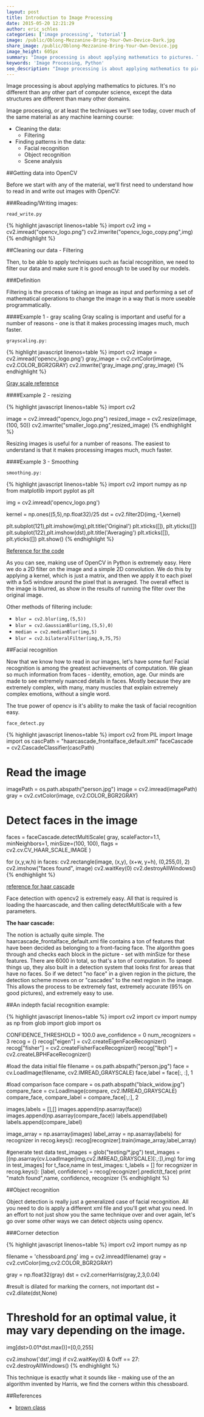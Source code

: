 ```yaml
---
layout: post
title: Introduction to Image Processing
date: 2015-05-20 12:21:29
author: eric_schles
categories: ['image processing', 'tutorial']
image: /public/Oblong-Mezzanine-Bring-Your-Own-Device-Dark.jpg
share_image: /public/Oblong-Mezzanine-Bring-Your-Own-Device.jpg
image_height: 605px
summary: "Image processing is about applying mathematics to pictures. The techniques we'll see today cover much of the same material as any machine learning course."
keywords: 'Image Processing, Python'
seo_description: "Image processing is about applying mathematics to pictures. The techniques we'll see today cover much of the same material as any machine learning course."
---
```


Image processing is about applying mathematics to pictures.  It's no different than any other part of computer science, except the data structures are different than many other domains.

Image processing, or at least the techniques we'll see today, cover much of the same material as any machine learning course:

* Cleaning the data:
  * Filtering
* Finding patterns in the data:
  * Facial recognition
  * Object recognition
  * Scene analysis

##Getting data into OpenCV

Before we start with any of the material, we'll first need to understand how to read in and write out images with OpenCV:

###Reading/Writing images:

`read_write.py`

{% highlight javascript linenos=table %}
import cv2
img = cv2.imread("opencv_logo.png")
cv2.imwrite("opencv_logo_copy.png",img)
{% endhighlight %}


##Cleaning our data - Filtering

Then, to be able to apply techniques such as facial recognition, we need to filter our data and make sure it is good enough to be used by our models.

###Definition

Filtering is the process of taking an image as input and performing a set of mathematical operations to change the image in a way that is more useable programmatically.

####Example 1 - gray scaling
Gray scaling is important and useful for a number of reasons - one is that it makes processing images much, much faster.

`grayscaling.py:`

{% highlight javascript linenos=table %}
import cv2
image = cv2.imread('opencv_logo.png')
gray_image = cv2.cvtColor(image, cv2.COLOR_BGR2GRAY)
cv2.imwrite('gray_image.png',gray_image)
{% endhighlight %}

[Gray scale reference](http://stackoverflow.com/questions/12752168/why-we-should-use-gray-scale-for-image-processing)

####Example 2 - resizing


{% highlight javascript linenos=table %}
import cv2

image = cv2.imread("opencv_logo.png")
resized_image = cv2.resize(image, (100, 50)) 
cv2.imwrite("smaller_logo.png",resized_image)
{% endhighlight %}

Resizing images is useful for a number of reasons.  The easiest to understand is that it makes processing images much, much faster.

####Example 3 - Smoothing

`smoothing.py:`

{% highlight javascript linenos=table %}
import cv2
import numpy as np
from matplotlib import pyplot as plt

img = cv2.imread('opencv_logo.png')

kernel = np.ones((5,5),np.float32)/25
dst = cv2.filter2D(img,-1,kernel)

plt.subplot(121),plt.imshow(img),plt.title('Original')
plt.xticks([]), plt.yticks([])
plt.subplot(122),plt.imshow(dst),plt.title('Averaging')
plt.xticks([]), plt.yticks([])
plt.show()
{% endhighlight %}

[Reference for the code](http://opencv-python-tutroals.readthedocs.org/en/latest/py_tutorials/py_imgproc/py_filtering/py_filtering.html)

As you can see, making use of OpenCV in Python is extremely easy.  Here we do a 2D filter on the image and a simple 2D convolution.  We do this by applying a kernel, which is just a matrix, and then we apply it to each pixel with a 5x5 window around the pixel that is averaged.  The overall effect is the image is blurred, as show in the results of running the filter over the original image.

Other methods of filtering include:

* `blur = cv2.blur(img,(5,5))`
* `blur = cv2.GaussianBlur(img,(5,5),0)`
* `median = cv2.medianBlur(img,5)`
* `blur = cv2.bilateralFilter(img,9,75,75)`

##Facial recognition

Now that we know how to read in our images, let's have some fun!  Facial recognition is among the greatest achievements of computation.  We glean so much information from faces - identity, emotion, age.  Our minds are made to see extremely nuanced details in faces.  Mostly because they are extremely complex, with many, many muscles that explain extremely complex emotions, without a single word.

The true power of opencv is it's ability to make the task of facial recognition easy.

`face_detect.py`

{% highlight javascript linenos=table %}
import cv2
from PIL import Image
import os
cascPath = "haarcascade_frontalface_default.xml"
faceCascade = cv2.CascadeClassifier(cascPath)
    
# Read the image
imagePath = os.path.abspath("person.jpg")
image = cv2.imread(imagePath)
gray = cv2.cvtColor(image, cv2.COLOR_BGR2GRAY)

    
# Detect faces in the image
faces = faceCascade.detectMultiScale(
    gray,
    scaleFactor=1.1,
    minNeighbors=1,
    minSize=(100, 100),
    flags = cv2.cv.CV_HAAR_SCALE_IMAGE
)

for (x,y,w,h) in faces:
    cv2.rectangle(image, (x,y), (x+w, y+h), (0,255,0), 2)
    cv2.imshow("faces found", image)
    cv2.waitKey(0)
    cv2.destroyAllWindows()
{% endhighlight %}

[reference for haar cascade](http://opencv-python-tutroals.readthedocs.org/en/latest/py_tutorials/py_objdetect/py_face_detection/py_face_detection.html)

Face detection with opencv2 is extremely easy.  All that is required is loading the haarcascade, and then calling detectMultiScale with a few parameters.

**The haar cascade:**

The notion is actually quite simple.  The haarcascade_frontalface_default.xml file contains a ton of features that have been decided as belonging to a front-facing face.  The algorithm goes through and checks each block in the picture - set with minSize for these features.  There are 6000 in total, so that's a ton of computation.  To speed things up, they also built in a detection system that looks first for areas that have no faces.  So if we detect "no face" in a given region in the picture, the detection scheme moves on or "cascades" to the next region in the image.  This allows the process to be extremely fast, extremely accurate (95% on good pictures), and extremely easy to use.

##An indepth facial recognition example:

{% highlight javascript linenos=table %}
import cv2
import cv
import numpy as np
from glob import glob
import os

CONFIDENCE_THRESHOLD = 100.0
ave_confidence = 0
num_recognizers = 3
recog = {}
recog["eigen"] = cv2.createEigenFaceRecognizer()
recog["fisher"] = cv2.createFisherFaceRecognizer()
recog["lbph"] = cv2.createLBPHFaceRecognizer()

#load the data initial file
filename = os.path.abspath("person.jpg")
face = cv.LoadImage(filename, cv2.IMREAD_GRAYSCALE)
face,label = face[:, :], 1

#load comparison face
compare = os.path.abspath("black_widow.jpg")
compare_face = cv.LoadImage(compare, cv2.IMREAD_GRAYSCALE)
compare_face, compare_label = compare_face[:,:], 2

images,labels = [],[]
images.append(np.asarray(face))
images.append(np.asarray(compare_face))
labels.append(label)
labels.append(compare_label)

image_array = np.asarray(images)
label_array = np.asarray(labels)
for recognizer in recog.keys():
    recog[recognizer].train(image_array,label_array)


#generate test data
test_images = glob("testing/*.jpg")
test_images = [(np.asarray(cv.LoadImage(img,cv2.IMREAD_GRAYSCALE)[:,:]),img) for img in test_images]
for t_face,name in test_images:
    t_labels = []
    for recognizer in recog.keys():
        [label, confidence] = recog[recognizer].predict(t_face)
        print "match found",name, confidence, recognizer
{% endhighlight %}

##Object recognition
    
Object detection is really just a generalized case of facial recognition.  All you need to do is apply a different xml file and you'll get what you need.  In an effort to not just show you the same technique over and over again, let's go over some other ways we can detect objects using opencv.

###Corner detection

{% highlight javascript linenos=table %}
import cv2
import numpy as np

filename = 'chessboard.png'
img = cv2.imread(filename)
gray = cv2.cvtColor(img,cv2.COLOR_BGR2GRAY)

gray = np.float32(gray)
dst = cv2.cornerHarris(gray,2,3,0.04)

#result is dilated for marking the corners, not important
dst = cv2.dilate(dst,None)

# Threshold for an optimal value, it may vary depending on the image.
img[dst>0.01*dst.max()]=[0,0,255]

cv2.imshow('dst',img)
if cv2.waitKey(0) & 0xff == 27:
    cv2.destroyAllWindows()
{% endhighlight %}

This technique is exactly what it sounds like - making use of the an algorithm invented by Harris, we find the corners within this chessboard.

 
##References

* [brown class](http://cs.brown.edu/courses/cs143/)